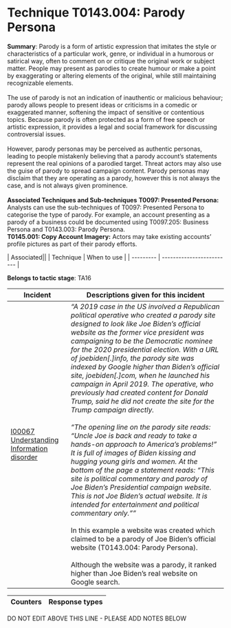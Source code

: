 # Technique T0143.004: Parody Persona

**Summary**: Parody is a form of artistic expression that imitates the style or characteristics of a particular work, genre, or individual in a humorous or satirical way, often to comment on or critique the original work or subject matter. People may present as parodies to create humour or make a point by exaggerating or altering elements of the original, while still maintaining recognizable elements.<br><br> The use of parody is not an indication of inauthentic or malicious behaviour; parody allows people to present ideas or criticisms in a comedic or exaggerated manner, softening the impact of sensitive or contentious topics. Because parody is often protected as a form of free speech or artistic expression, it provides a legal and social framework for discussing controversial issues.<br><br> However, parody personas may be perceived as authentic personas, leading to people mistakenly believing that a parody account’s statements represent the real opinions of a parodied target. Threat actors may also use the guise of parody to spread campaign content. Parody personas may disclaim that they are operating as a parody, however this is not always the case, and is not always given prominence.<br><br> <b>Associated Techniques and Sub-techniques</b> <b>T0097: Presented Persona: </b>Analysts can use the sub-techniques of T0097: Presented Persona to categorise the type of parody. For example, an account presenting as a parody of a business could be documented using T0097.205: Business Persona and T0143.003: Parody Persona.<br> <b>T0145.001: Copy Account Imagery:</b> Actors may take existing accounts’ profile pictures as part of their parody efforts.


| Associated||
| Technique | When to use |
| --------- | ------------------------- |


**Belongs to tactic stage**: TA16


| Incident | Descriptions given for this incident |
| -------- | -------------------- |
| [I00067 Understanding Information disorder](../../generated_pages/incidents/I00067.md) | <i>“A 2019 case in the US involved a Republican political operative who created a parody site designed to look like Joe Biden’s official website as the former vice president was campaigning to be the Democratic nominee for the 2020 presidential election. With a URL of joebiden[.]info, the parody site was indexed by Google higher than Biden’s official site, joebiden[.]com, when he launched his campaign in April 2019. The operative, who previously had created content for Donald Trump, said he did not create the site for the Trump campaign directly.<br><br> “The opening line on the parody site reads: “Uncle Joe is back and ready to take a hands-on approach to America’s problems!” It is full of images of Biden kissing and hugging young girls and women. At the bottom of the page a statement reads: “This site is political commentary and parody of Joe Biden’s Presidential campaign website. This is not Joe Biden’s actual website. It is intended for entertainment and political commentary only.””</i><br><br> In this example a website was created which claimed to be a parody of Joe Biden’s official website (T0143.004: Parody Persona).<br><br> Although the website was a parody, it ranked higher than Joe Biden’s real website on Google search. |



| Counters | Response types |
| -------- | -------------- |


DO NOT EDIT ABOVE THIS LINE - PLEASE ADD NOTES BELOW